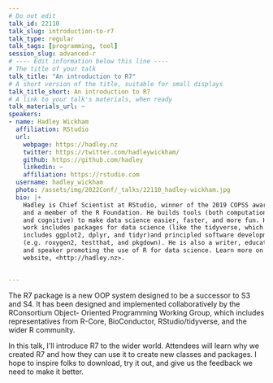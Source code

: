 ```yaml
---
# Do not edit
talk_id: 22110
talk_slug: introduction-to-r7
talk_type: regular
talk_tags: [programming, tool]
session_slug: advanced-r
# ---- Edit information below this line ----
# The title of your talk
talk_title: "An introduction to R7"
# A short version of the title, suitable for small displays
talk_title_short: An introduction to R7
# A link to your talk's materials, when ready
talk_materials_url: ~
speakers:
- name: Hadley Wickham
  affiliation: RStudio
  url:
    webpage: https://hadley.nz
    twitter: https://twitter.com/hadleywickham/
    github: https://github.com/hadley
    linkedin: ~
    affiliation: https://rstudio.com
  username: hadley_wickham
  photo: /assets/img/2022Conf/_talks/22110_hadley-wickham.jpg
  bio: |+
    Hadley is Chief Scientist at RStudio, winner of the 2019 COPSS award,
    and a member of the R Foundation. He builds tools (both computational
    and cognitive) to make data science easier, faster, and more fun. His
    work includes packages for data science (like the tidyverse, which
    includes ggplot2, dplyr, and tidyr)and principled software development
    (e.g. roxygen2, testthat, and pkgdown). He is also a writer, educator,
    and speaker promoting the use of R for data science. Learn more on his
    website, <http://hadley.nz>.


---
```


<!-- ABSTRACT ----
Please write abstract below. You may use simple markdown (links, code style, bold, italics)
-->

The R7 package is a new OOP system designed to be a successor to S3 and S4. It
has been designed and implemented collaboratively by the RConsortium Object-
Oriented Programming Working Group, which includes representatives from R-Core,
BioConductor, RStudio/tidyverse, and the wider R community.

In this talk, I'll introduce R7 to the wider world. Attendees will learn why we
created R7 and how they can use it to create new classes and packages. I hope to
inspire folks to download, try it out, and give us the feedback we need to make
it better.
